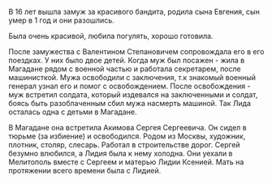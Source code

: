 В 16 лет вышла замуж за красивого бандита, родила сына Евгения, сын умер в 1 год и они разошлись.

Была очень красивой, любила погулять, хорошо готовила.

После замужества с Валентином Степановичем сопровождала его в его поездках. У них было двое детей.
Когда муж был посажен - жила в Магадане рядом с военной частью и работала секретарем, после машинисткой. 
Мужа освободили с заключения, т.к знакомый военный генерал узнал его и помог с освобождением.
После освобождения - муж встретил солдата, который издевался на заключенными и солдат, боясь быть разоблаченным сбил мужа насмерть машиной. 
Так Лида осталась одна с детьми в Магадане.

В Магадане она встретила Акимова Сергея Сергеевича. Он сидел в тюрьме (за избиение) и освободился. 
Родом из Москвы, художник, плотник, столяр, слесарь. Работал в строительстве дорог.
Сергей безумно влюбился, а Лидия была к нему холодна. 
Они уехали в Мелитополь вместе с Сергеем и матерью Лидии Ксенией.
Мать на протяжении всего времени была с Лидией.  